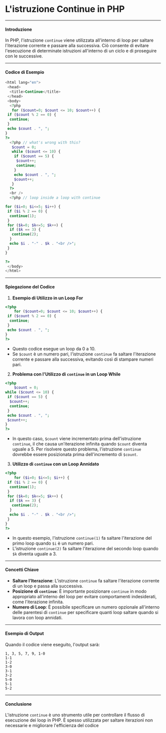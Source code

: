 # L'istruzione Continue in PHP

---

#### Introduzione

In PHP, l'istruzione `continue` viene utilizzata all'interno di loop per saltare l'iterazione corrente e passare alla successiva. Ciò consente di evitare l'esecuzione di determinate istruzioni all'interno di un ciclo e di proseguire con le successive.

---

#### Codice di Esempio

```php
<html lang="en">
 <head>
  <title>Continue</title>
 </head>
 <body>
  <?php
   for ($count=0; $count <= 10; $count++) {
 if ($count % 2 == 0) {
  continue;
 }
 echo $count . ", ";
}
?>
  <?php // what's wrong with this?
   $count = 0;
   while ($count <= 10) {
    if ($count == 5) {
     $count++;
     continue;
    }
    echo $count . ", ";
    $count++;
   }
  ?>
  <br />
  <?php // loop inside a loop with continue

for ($i=0; $i<=5; $i++) {
 if ($i % 2 == 0) {
  continue(1);
 }
 for ($k=0; $k<=5; $k++) {
  if ($k == 3) {
   continue(2);
  }
  echo $i . "-" . $k . "<br />";
 }
}

?>
 </body>
</html>
```

---

#### Spiegazione del Codice

1. **Esempio di Utilizzo in un Loop For**

```php
<?php
    for ($count=0; $count <= 10; $count++) {
 if ($count % 2 == 0) {
  continue;
 }
 echo $count . ", ";
}
?>
```

- Questo codice esegue un loop da 0 a 10.
- Se `$count` è un numero pari, l'istruzione `continue` fa saltare l'iterazione corrente e passare alla successiva, evitando così di stampare numeri pari.

2. **Problema con l'Utilizzo di `continue` in un Loop While**

```php
<?php
    $count = 0;
while ($count <= 10) {
 if ($count == 5) {
  $count++;
  continue;
 }
 echo $count . ", ";
 $count++;
}
?>
```

- In questo caso, `$count` viene incrementato prima dell'istruzione `continue`, il che causa un'iterazione infinita quando `$count` diventa uguale a 5. Per risolvere questo problema, l'istruzione `continue` dovrebbe essere posizionata prima dell'incremento di `$count`.

3. **Utilizzo di `continue` con un Loop Annidato**

```php
<?php
    for ($i=0; $i<=5; $i++) {
 if ($i % 2 == 0) {
  continue(1);
 }
 for ($k=0; $k<=5; $k++) {
  if ($k == 3) {
   continue(2);
  }
  echo $i . "-" . $k . "<br />";
 }
}
?>
```

- In questo esempio, l'istruzione `continue(1)` fa saltare l'iterazione del primo loop quando `$i` è un numero pari.
- L'istruzione `continue(2)` fa saltare l'iterazione del secondo loop quando `$k` diventa uguale a 3.

---

#### Concetti Chiave

- **Saltare l'Iterazione**: L'istruzione `continue` fa saltare l'iterazione corrente di un loop e passa alla successiva.
- **Posizione di `continue`**: È importante posizionare `continue` in modo appropriato all'interno del loop per evitare comportamenti indesiderati, come l'iterazione infinita.
- **Numero di Loop**: È possibile specificare un numero opzionale all'interno delle parentesi di `continue` per specificare quanti loop saltare quando si lavora con loop annidati.

---

#### Esempio di Output

Quando il codice viene eseguito, l'output sarà:

```
1, 3, 5, 7, 9, 1-0
1-1
1-2
3-0
3-1
3-2
5-0
5-1
5-2
```

---

#### Conclusione

L'istruzione `continue` è uno strumento utile per controllare il flusso di esecuzione dei loop in PHP. È spesso utilizzata per saltare iterazioni non necessarie e migliorare l'efficienza del codice
